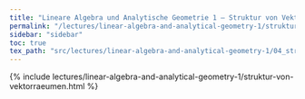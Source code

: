 ```yaml
---
title: "Lineare Algebra und Analytische Geometrie 1 – Struktur von Vektorräumen"
permalink: "/lectures/linear-algebra-and-analytical-geometry-1/struktur-von-vektorraeumen.html"
sidebar: "sidebar"
toc: true
tex_path: "src/lectures/linear-algebra-and-analytical-geometry-1/04_struktur_von_vektorraeumen.tex"
---
```


{% include lectures/linear-algebra-and-analytical-geometry-1/struktur-von-vektorraeumen.html %}